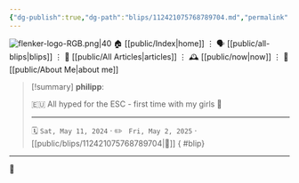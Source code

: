 ```yaml
---
{"dg-publish":true,"dg-path":"blips/112421075768789704.md","permalink":"/blips/112421075768789704/","title":"philipp on mastodon @ 2024-05-11"}
---
```



<div class="transclusion internal-embed is-loaded"><div class="markdown-embed">




![flenker-logo-RGB.png|40](/img/user/attachments/flenker-logo-RGB.png)
🏠 [[public/Index\|home]]  ⋮ 🗣️ [[public/all-blips\|blips]] ⋮  📝 [[public/All Articles\|articles]]  ⋮ 🕰️ [[public/now\|now]] ⋮ 🪪 [[public/About Me\|about me]]


</div></div>


> [!summary] **philipp**:
>
> 🇪🇺 All hyped for the ESC - first time with my girls 🥰
> - - -
>
> 🗓️ <code>Sat, May 11, 2024</code>  · ✏️ <code> Fri, May 2, 2025</code>  · [[public/blips/112421075768789704\|🔗]]
{ #blip}


- - -

 👾
